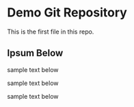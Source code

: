 # Demo Git Repository

This is the first file in this repo.

## Ipsum Below

sample text below


sample text below


sample text below
